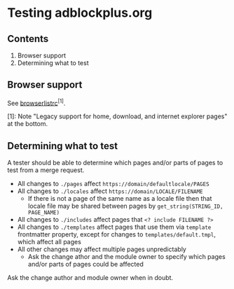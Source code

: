 # Testing adblockplus.org

## Contents

1. Browser support
1. Determining what to test

## Browser support

See [browserlistrc](./browserlistrc)<sup>[1]</sup>.

[1]: Note "Legacy support for home, download, and internet explorer pages" at the bottom.

## Determining what to test

A tester should be able to determine which pages and/or parts of pages to test from a merge request.

- All changes to `./pages` affect `https://domain/defaultlocale/PAGES`
- All changes to `./locales` affect `https://domain/LOCALE/FILENAME`
  - If there is not a page of the same name as a locale file then that locale file may be shared between pages by `get_string(STRING_ID, PAGE_NAME)`
- All changes to `./includes` affect pages that `<? include FILENAME ?>`
- All changes to `./templates` affect pages that use them via `template` frontmatter property, except for changes to `templates/default.tmpl`, which affect all pages
- All other changes may affect multiple pages unpredictably
  - Ask the change athor and the module owner to specify which pages and/or parts of pages could be affected

Ask the change author and module owner when in doubt.

